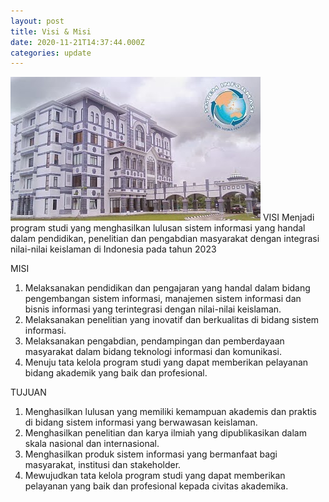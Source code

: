 ```yaml
---
layout: post
title: Visi & Misi
date: 2020-11-21T14:37:44.000Z
categories: update
---
```


<img src="/images/fulls/visimisi.jpg" class="fit image"> VISI
Menjadi program studi yang menghasilkan lulusan sistem informasi yang handal dalam pendidikan, penelitian dan pengabdian masyarakat dengan integrasi nilai-nilai keislaman di Indonesia pada tahun 2023

MISI

1. Melaksanakan pendidikan dan pengajaran yang handal dalam bidang pengembangan sistem informasi,  manajemen sistem informasi dan bisnis informasi yang terintegrasi dengan nilai-nilai keislaman.
2. Melaksanakan penelitian yang inovatif dan berkualitas di bidang sistem informasi.
3. Melaksanakan pengabdian, pendampingan dan pemberdayaan masyarakat dalam bidang teknologi informasi dan komunikasi.
4. Menuju tata kelola program studi yang dapat memberikan pelayanan bidang akademik yang baik dan profesional.

TUJUAN

1. Menghasilkan lulusan yang memiliki kemampuan akademis dan praktis di bidang sistem informasi yang berwawasan keislaman.
2. Menghasilkan penelitian dan karya ilmiah yang dipublikasikan dalam skala nasional dan internasional.
3. Menghasilkan produk sistem informasi yang bermanfaat bagi masyarakat, institusi dan stakeholder.
4. Mewujudkan tata kelola program studi yang dapat memberikan pelayanan yang baik dan profesional kepada civitas akademika.
